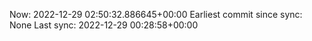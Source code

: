 Now: 2022-12-29 02:50:32.886645+00:00 Earliest commit since sync: None Last sync: 2022-12-29 00:28:58+00:00
